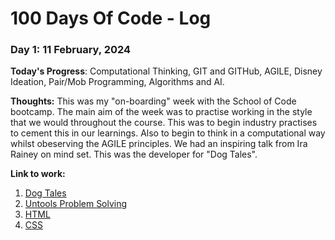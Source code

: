 # 100 Days Of Code - Log

### Day 1: 11 February, 2024 

**Today's Progress**: Computational Thinking, GIT and GITHub, AGILE, Disney Ideation, Pair/Mob Programming, Algorithms and AI.

**Thoughts:** This was my "on-boarding" week with the School of Code bootcamp. The main aim of the week was to practise working in the style that we would throughout the course. This was to begin industry practises to cement this in our learnings. Also to begin to think in a computational way whilst obeserving the AGILE principles. We had an inspiring talk from Ira Rainey on mind set. This was the developer for "Dog Tales".

**Link to work:** 
1. [Dog Tales](https://github.com/irarainey/a-dog-tale)
2. [Untools Problem Solving](https://untools.co/)
3. [HTML](https://www.codecademy.com/learn/learn-html-fundamentals/modules/html-elements-and-structure/cheatsheet)
4. [CSS](https://learnlayout.com/)